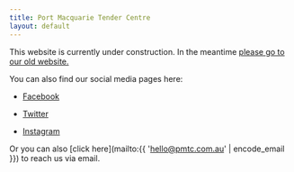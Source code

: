 ```yaml
---
title: Port Macquarie Tender Centre
layout: default
---
```


This website is currently under construction. In the meantime [please go to our old website.](https://pmtc.xyz)

You can also find our social media pages here:

- [Facebook](https://facebook.com/tendercentre)

- [Twitter](https://twitter.com/_tendercentre)

- [Instagram](https://instagram.com/tendercentre)

Or you can also [click here](mailto\:{{ 'hello@pmtc.com.au' | encode_email }}) to reach us via email.
